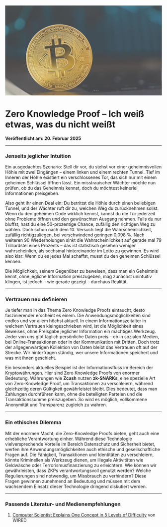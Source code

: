 ![Blogbild](/assets/cover-images/Artikel-11.jpg)

# Zero Knowledge Proof – Ich weiß etwas, was du nicht weißt

**Veröffentlicht am: 20. Februar 2025**

---

### Jenseits jeglicher Intuition

Ein ausgedachtes Szenario: Stell dir vor, du stehst vor einer geheimnisvollen Höhle mit zwei Eingängen – einem linken und einem rechten Tunnel. Tief im Inneren der Höhle existiert ein verschlossenes Tor, das sich nur mit einem geheimen Schlüssel öffnen lässt. Ein misstrauischer Wächter möchte nun prüfen, ob du das Geheimnis kennst, doch du möchtest keinerlei Informationen preisgeben.

Also geht ihr einen Deal ein: Du betrittst die Höhle durch einen beliebigen Tunnel, und der Wächter ruft dir zu, welchen Weg du zurücknehmen sollst. Wenn du den geheimen Code wirklich kennst, kannst du die Tür jederzeit ohne Probleme öffnen und den gewünschten Ausgang nehmen. Falls du nur bluffst, hast du eine 50-prozentige Chance, zufällig den richtigen Weg zu wählen. Doch schon nach dem 10. Versuch liegt die Wahrscheinlichkeit, zufällig richtigzuliegen, bei verschwindend geringen 0,098 %. Nach weiteren 90 Wiederholungen sinkt die Wahrscheinlichkeit auf gerade mal 79 Trilliardstel eines Prozents – das ist statistisch gesehen weniger wahrscheinlich, als sechsmal hintereinander im Lotto zu gewinnen. Es wird also klar: Wenn du es jedes Mal schaffst, musst du den geheimen Schlüssel kennen.

Die Möglichkeit, seinem Gegenüber zu beweisen, dass man ein Geheimnis kennt, ohne jegliche Information preiszugeben, mag zunächst unintuitiv klingen, ist jedoch – wie gerade gezeigt – durchaus Realität.

---

### Vertrauen neu definieren

Je tiefer man in das Thema Zero Knowledge Proofs eintaucht, desto faszinierender erscheint es einem. Die Anwendungsmöglichkeiten sind endlos und vor allem höchst aktuell. In einem Informationszeitalter in welchem Vertrauen kleingeschrieben wird, ist die Möglichkeit eines Beweises, ohne Preisgabe jeglicher Information ein mächtiges Werkzeug. Jeder von uns gibt täglich persönliche Daten preis – ob in sozialen Medien, bei Online-Transaktionen oder in der Kommunikation mit Dritten. Doch trotz der allgegenwärtigen Kollektion von Daten bleibt das Vertrauen oft auf der Strecke. Wir hinterfragen ständig, wer unsere Informationen speichert und was mit ihnen geschieht.

Ein besonders aktuelles Beispiel ist der Informationsfluss im Bereich der Kryptowährungen. Hier sind Zero Knowledge Proofs von enormer Bedeutung. Währungen wie **Zcash** nutzen **zk-SNARKs**, eine spezielle Art von Zero-Knowledge Proof, um Transaktionen zu verschleiern, während gleichzeitig deren Gültigkeit gewährleistet bleibt. Dies bedeutet, dass man Zahlungen durchführen kann, ohne die beteiligten Parteien und die Transaktionssumme preiszugeben. So wird es möglich, vollkommene Anonymität und Transparenz zugleich zu wahren.

---

### Ein ethisches Dilemma

Mit der enormen Macht, die Zero-Knowledge Proofs bieten, geht auch eine erhebliche Verantwortung einher. Während diese Technologie vielversprechende Vorteile im Bereich Datenschutz und Sicherheit bietet, werfen ihre Anwendungsmöglichkeiten auch ethische und gesellschaftliche Fragen auf. Die Fähigkeit, Transaktionen und Identitäten zu verschleiern, könnte Kriminellen als Werkzeug dienen, um illegale Aktivitäten wie Geldwäsche oder Terrorismusfinanzierung zu erleichtern. Wie können wir gewährleisten, dass ZKPs verantwortungsvoll genutzt werden? Welche Regulierungen sind notwendig, um Missbrauch zu verhindern? Diese Fragen gewinnen zunehmend an Bedeutung und müssen mit dem wachsendem Einsatz dieser Technologie dringend diskutiert werden.

---

### Passende Literatur- und Medienempfehlungen

<a id="Referenzen"></a>

1. [Computer Scientist Explains One Concept in 5 Levels of Difficulty](https://www.youtube.com/watch?v=fOGdb1CTu5c) von WIRED
